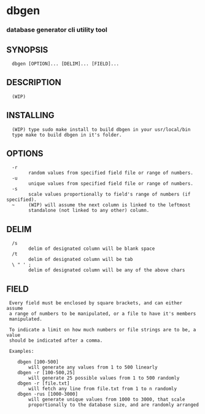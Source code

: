 # dbgen
### database generator cli utility tool

## SYNOPSIS
      dbgen [OPTION]... [DELIM]... [FIELD]...

## DESCRIPTION
      (WIP)

## INSTALLING
      (WIP) type sudo make install to build dbgen in your usr/local/bin
      type make to build dbgen in it's folder.

## OPTIONS
      -r
            random values from specified field file or range of numbers.
      -u      
            unique values from specified field file or range of numbers.
      -s      
            scale values proportionally to field's range of numbers (if specified).
      ~     (WIP) will assume the next column is linked to the leftmost
            standalone (not linked to any other) column.

## DELIM
      /s
            delim of designated column will be blank space
      /t
            delim of designated column will be tab
      \ " ' ;
            delim of designated column will be any of the above chars

## FIELD
     Every field must be enclosed by square brackets, and can either assume 
     a range of numbers to be manipulated, or a file to have it's members 
     manipulated. 

     To indicate a limit on how much numbers or file strings are to be, a value
     should be indicated after a comma.

     Examples:

        dbgen [100-500]
            will generate any values from 1 to 500 linearly
        dbgen -r [100-500,25]
            will generate 25 possible values from 1 to 500 randomly
        dbgen -r [file.txt]
            will fetch any line from file.txt from 1 to n randomly
        dbgen -rus [1000-3000]
            will generate unique values from 1000 to 3000, that scale
            proportionally to the database size, and are randomly arranged
